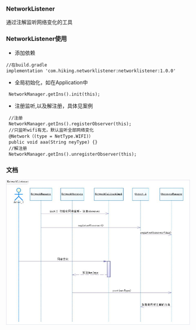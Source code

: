 ### NetworkListener
通过注解监听网络变化的工具
### NetworkListener使用
- 添加依赖
 ```
 //在build.gradle
 implementation 'com.hiking.networklistener:networklistener:1.0.0'
 ```
- 全局初始化，如在Application中
 ```
  NetworkManager.getIns().init(this);
 ```
- 注册监听,以及解注册，具体见案例
 ```
  //注册
  NetworkManager.getIns().registerObserver(this);
  //只监听wifi有无，默认监听全部网络变化
  @Network（(type = NetType.WIFI)）
  public void aaa(String neyType) {}
  //解注册
  NetworkManager.getIns().unregisterObserver(this);
 ```
 ### 文档
 ![NetworkListener时序图](https://github.com/SilentHiKing/NetworkListener/blob/master/doc/NetworkListener%E6%97%B6%E5%BA%8F%E5%9B%BE.jpg)
